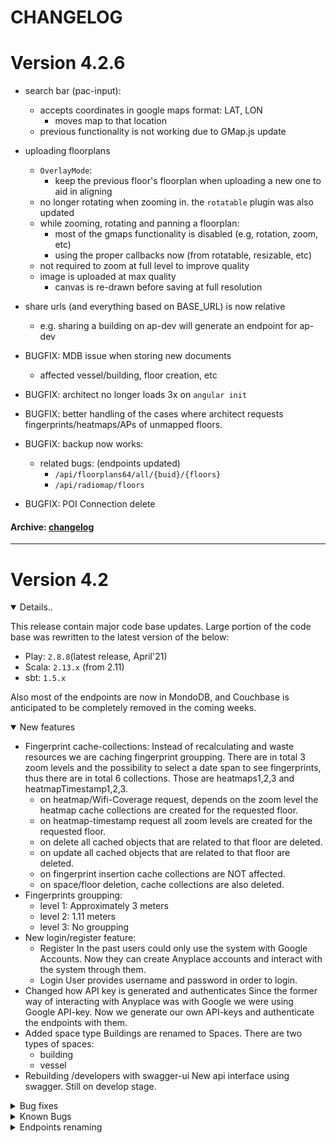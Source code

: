 # CHANGELOG

# Version 4.2.6
- search bar (pac-input):
  - accepts coordinates in google maps format: LAT, LON
    - moves map to that location
  - previous functionality is not working due to GMap.js update
- uploading floorplans
  - `OverlayMode`:
    - keep the previous floor's floorplan when uploading a new one to aid in aligning
  - no longer rotating when zooming in. the `rotatable` plugin was also updated
  - while zooming, rotating and panning a floorplan:
    - most of the gmaps functionality is disabled (e.g, rotation, zoom, etc)
    - using the proper callbacks now (from rotatable, resizable, etc)
  - not required to zoom at full level to improve quality
  - image is uploaded at max quality
    - canvas is re-drawn before saving at full resolution
    
- share urls (and everything based on BASE_URL) is now relative
  - e.g. sharing a building on ap-dev will generate an endpoint for ap-dev

- BUGFIX: MDB issue when storing new documents
  - affected vessel/building, floor creation, etc
- BUGFIX: architect no longer loads 3x on `angular init`
- BUGFIX: better handling of the cases where architect requests fingerprints/heatmaps/APs of unmapped floors.
- BUGFIX: backup now works:
  - related bugs: (endpoints updated)
    - `/api/floorplans64/all/{buid}/{floors}`
    - `/api/radiomap/floors`
- BUGFIX: POI Connection delete

#### Archive: [changelog](changelog/README.md)

---

# Version 4.2
<details open>
<summary>
Details..
</summary>

This release contain major code base updates.
Large portion of the code base was rewritten to the latest version of the below:
- Play: `2.8.8`(latest release, April'21)
- Scala: `2.13.x` (from 2.11)
- sbt: `1.5.x`

Also most of the endpoints are now in MondoDB, and Couchbase is anticipated to
be completely removed in the coming weeks.

<details open>
<summary>
New features
</summary>

- Fingerprint cache-collections:
  Instead of recalculating and waste resources we are caching fingerprint groupping. There are in total 3 zoom levels and the possibility to select a date span to see fingerprints, thus there are in total 6 collections. Those are heatmaps1,2,3 and heatmapTimestamp1,2,3.
  - on heatmap/Wifi-Coverage request, depends on the zoom level the heatmap cache collections are created for the requested floor.
  - on heatmap-timestamp request all zoom levels are created for the requested floor.
  - on delete all cached objects that are related to that floor are deleted.
  - on update all cached objects that are related to that floor are deleted.
  - on fingerprint insertion cache collections are NOT affected.
  - on space/floor deletion, cache collections are also deleted.
- Fingerprints groupping:
  + level 1: Approximately 3 meters
  + level 2: 1.11 meters
  + level 3: No groupping
- New login/register feature:
  - Register
  In the past users could only use the system with Google Accounts. Now they can create Anyplace accounts and interact with the system through them.
  - Login
  User provides username and password in order to login.
- Changed how API key is generated and authenticates
  Since the former way of interacting with Anyplace was with Google we were using Google API-key.
  Now we generate our own API-keys and authenticate the endpoints with them.
- Added space type
  Buildings are renamed to Spaces. There are two types of spaces:
  + building
  + vessel
- Rebuilding /developers with swagger-ui
  New api interface using swagger.  Still on develop stage.

</details>

<details>
<summary>
Bug fixes
</summary>

- Crossfilter:
  The feature where a user could see fingerprints on a time span was not working.
  - Reset button was also fixed.
  The feature is now working properly and supports:
  - Wi-Fi coverage
  - Heatmaps
</details>

<details>
<summary>
Known Bugs
</summary>

- On space deletion directory path/radiomaps_frozen/building/floor remained
- Show access points feature shows wrong location
- Problematic features when logged with local account:
  + Update space
  + Add campus
  + Update campus
  + Search pois

</details>

<details>
<summary>
Endpoints renaming
</summary>

- /admin/accounts_all						-> 	/user/admin/accounts_all
- /anyplace/version 						->  /api/version
- /anyplace/mapping/building/add        	->	/anyplace/mapping/space/add 
- /anyplace/mapping/building/update     	->	/anyplace/mapping/space/update 
- /anyplace/mapping/building/delete     	->	/anyplace/mapping/space/delete 
- /anyplace/mapping/building/all        	->	/anyplace/mapping/space/all 
- /anyplace/mapping/building/all_owner  	->	/anyplace/mapping/space/all_owner
- /anyplace/mapping/building/coordinates	->	/anyplace/mapping/space/coordinates
- /anyplace/mapping/building/get 			->	/anyplace/mapping/space/get

</details>

</details>